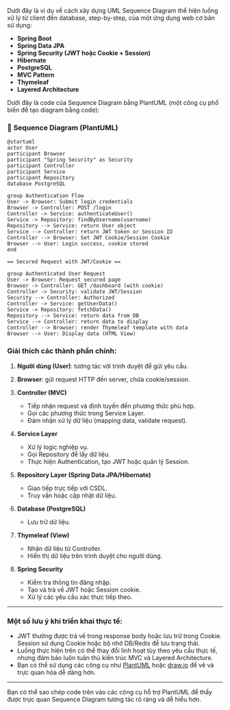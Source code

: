 Dưới đây là ví dụ về cách xây dựng UML Sequence Diagram thể hiện luồng xử lý từ client đến database, step-by-step, của một ứng dụng web cơ bản sử dụng:

- **Spring Boot**
- **Spring Data JPA**
- **Spring Security (JWT hoặc Cookie + Session)**
- **Hibernate**
- **PostgreSQL**
- **MVC Pattern**
- **Thymeleaf**
- **Layered Architecture**

Dưới đây là code của Sequence Diagram bằng PlantUML (một công cụ phổ biến để tạo diagram bằng code):

### 📝 **Sequence Diagram (PlantUML)**

```plantuml
@startuml
actor User
participant Browser
participant "Spring Security" as Security
participant Controller
participant Service
participant Repository
database PostgreSQL

group Authentication Flow
User -> Browser: Submit login credentials
Browser -> Controller: POST /login
Controller -> Service: authenticateUser()
Service -> Repository: findByUsername(username)
Repository --> Service: return User object
Service --> Controller: return JWT token or Session ID
Controller --> Browser: Set JWT Cookie/Session Cookie
Browser --> User: Login success, cookie stored
end

== Secured Request with JWT/Cookie ==

group Authenticated User Request
User -> Browser: Request secured page
Browser -> Controller: GET /dashboard (with cookie)
Controller -> Security: validate JWT/Session
Security --> Controller: Authorized
Controller -> Service: getUserData()
Service -> Repository: fetchData()
Repository --> Service: return data from DB
Service --> Controller: return data to display
Controller --> Browser: render Thymeleaf template with data
Browser --> User: Display data (HTML View)
```

### Giải thích các thành phần chính:

1. **Người dùng (User)**: tương tác với trình duyệt để gửi yêu cầu.
2. **Browser**: gửi request HTTP đến server, chứa cookie/session.
3. **Controller (MVC)**
   - Tiếp nhận request và định tuyến đến phương thức phù hợp.
   - Gọi các phương thức trong Service Layer.
   - Đảm nhận xử lý dữ liệu (mapping data, validate request).

2. **Service Layer**
   - Xử lý logic nghiệp vụ.
   - Gọi Repository để lấy dữ liệu.
   - Thực hiện Authentication, tạo JWT hoặc quản lý Session.

3. **Repository Layer (Spring Data JPA/Hibernate)**
   - Giao tiếp trực tiếp với CSDL.
   - Truy vấn hoặc cập nhật dữ liệu.

4. **Database (PostgreSQL)**
   - Lưu trữ dữ liệu.

4. **Thymeleaf (View)**
   - Nhận dữ liệu từ Controller.
   - Hiển thị dữ liệu trên trình duyệt cho người dùng.

5. **Spring Security**
   - Kiểm tra thông tin đăng nhập.
   - Tạo và trả về JWT hoặc Session cookie.
   - Xử lý các yêu cầu xác thực tiếp theo.

---

### Một số lưu ý khi triển khai thực tế:

- JWT thường được trả về trong response body hoặc lưu trữ trong Cookie. Session sử dụng Cookie hoặc bộ nhớ DB/Redis để lưu trạng thái.
- Luồng thực hiện trên có thể thay đổi linh hoạt tùy theo yêu cầu thực tế, nhưng đảm bảo luôn tuân thủ kiến trúc MVC và Layered Architecture.
- Bạn có thể sử dụng các công cụ như [PlantUML](https://plantuml.com/) hoặc [draw.io](https://app.diagrams.net/) để vẽ và trực quan hóa dễ dàng hơn.

---

Bạn có thể sao chép code trên vào các công cụ hỗ trợ PlantUML để thấy được trực quan Sequence Diagram tương tác rõ ràng và dễ hiểu hơn.